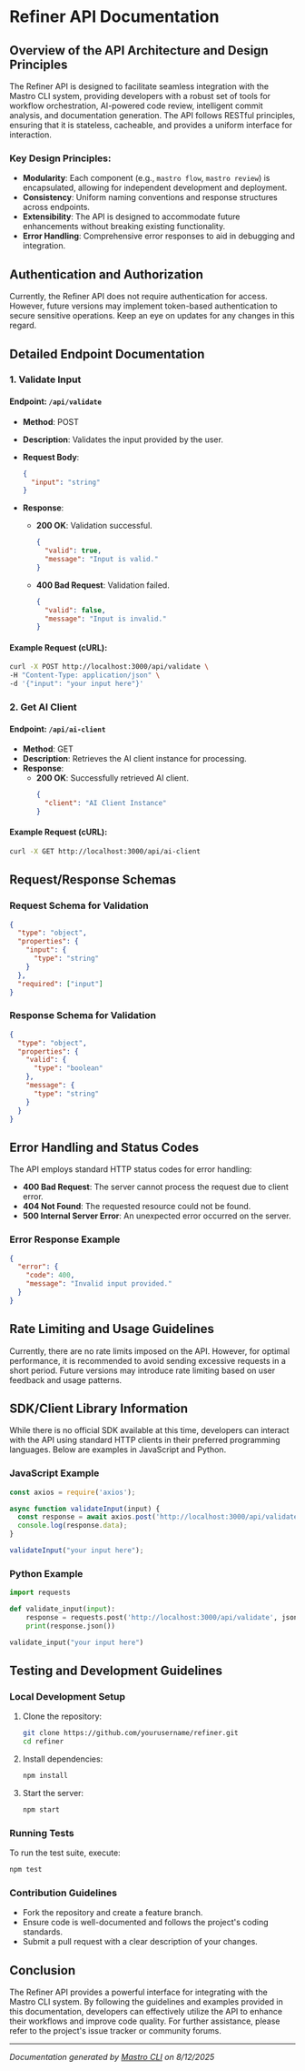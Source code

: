 <!---
This file was automatically generated by Mastro CLI
Generated on: 2025-08-12T04:01:37.426Z
Document type: api
Title: API Documentation

To prevent this file from being overwritten, add custom content
between the CUSTOM_START and CUSTOM_END markers below.
--->

# Refiner API Documentation

## Overview of the API Architecture and Design Principles

The Refiner API is designed to facilitate seamless integration with the Mastro CLI system, providing developers with a robust set of tools for workflow orchestration, AI-powered code review, intelligent commit analysis, and documentation generation. The API follows RESTful principles, ensuring that it is stateless, cacheable, and provides a uniform interface for interaction.

### Key Design Principles:
- **Modularity**: Each component (e.g., `mastro flow`, `mastro review`) is encapsulated, allowing for independent development and deployment.
- **Consistency**: Uniform naming conventions and response structures across endpoints.
- **Extensibility**: The API is designed to accommodate future enhancements without breaking existing functionality.
- **Error Handling**: Comprehensive error responses to aid in debugging and integration.

## Authentication and Authorization

Currently, the Refiner API does not require authentication for access. However, future versions may implement token-based authentication to secure sensitive operations. Keep an eye on updates for any changes in this regard.

## Detailed Endpoint Documentation

### 1. Validate Input

#### Endpoint: `/api/validate`

- **Method**: POST
- **Description**: Validates the input provided by the user.
- **Request Body**:
  ```json
  {
    "input": "string"
  }
  ```

- **Response**:
  - **200 OK**: Validation successful.
    ```json
    {
      "valid": true,
      "message": "Input is valid."
    }
    ```
  - **400 Bad Request**: Validation failed.
    ```json
    {
      "valid": false,
      "message": "Input is invalid."
    }
    ```

#### Example Request (cURL):
```bash
curl -X POST http://localhost:3000/api/validate \
-H "Content-Type: application/json" \
-d '{"input": "your input here"}'
```

### 2. Get AI Client

#### Endpoint: `/api/ai-client`

- **Method**: GET
- **Description**: Retrieves the AI client instance for processing.
- **Response**:
  - **200 OK**: Successfully retrieved AI client.
    ```json
    {
      "client": "AI Client Instance"
    }
    ```

#### Example Request (cURL):
```bash
curl -X GET http://localhost:3000/api/ai-client
```

## Request/Response Schemas

### Request Schema for Validation
```json
{
  "type": "object",
  "properties": {
    "input": {
      "type": "string"
    }
  },
  "required": ["input"]
}
```

### Response Schema for Validation
```json
{
  "type": "object",
  "properties": {
    "valid": {
      "type": "boolean"
    },
    "message": {
      "type": "string"
    }
  }
}
```

## Error Handling and Status Codes

The API employs standard HTTP status codes for error handling:

- **400 Bad Request**: The server cannot process the request due to client error.
- **404 Not Found**: The requested resource could not be found.
- **500 Internal Server Error**: An unexpected error occurred on the server.

### Error Response Example
```json
{
  "error": {
    "code": 400,
    "message": "Invalid input provided."
  }
}
```

## Rate Limiting and Usage Guidelines

Currently, there are no rate limits imposed on the API. However, for optimal performance, it is recommended to avoid sending excessive requests in a short period. Future versions may introduce rate limiting based on user feedback and usage patterns.

## SDK/Client Library Information

While there is no official SDK available at this time, developers can interact with the API using standard HTTP clients in their preferred programming languages. Below are examples in JavaScript and Python.

### JavaScript Example
```javascript
const axios = require('axios');

async function validateInput(input) {
  const response = await axios.post('http://localhost:3000/api/validate', { input });
  console.log(response.data);
}

validateInput("your input here");
```

### Python Example
```python
import requests

def validate_input(input):
    response = requests.post('http://localhost:3000/api/validate', json={'input': input})
    print(response.json())

validate_input("your input here")
```

## Testing and Development Guidelines

### Local Development Setup
1. Clone the repository:
   ```bash
   git clone https://github.com/yourusername/refiner.git
   cd refiner
   ```
2. Install dependencies:
   ```bash
   npm install
   ```
3. Start the server:
   ```bash
   npm start
   ```

### Running Tests
To run the test suite, execute:
```bash
npm test
```

### Contribution Guidelines
- Fork the repository and create a feature branch.
- Ensure code is well-documented and follows the project's coding standards.
- Submit a pull request with a clear description of your changes.

## Conclusion

The Refiner API provides a powerful interface for integrating with the Mastro CLI system. By following the guidelines and examples provided in this documentation, developers can effectively utilize the API to enhance their workflows and improve code quality. For further assistance, please refer to the project's issue tracker or community forums.

---

<!-- CUSTOM_START -->
<!-- Add your custom content here - it will be preserved during regeneration -->
<!-- CUSTOM_END -->

*Documentation generated by [Mastro CLI](https://github.com/your-org/mastro) on 8/12/2025*